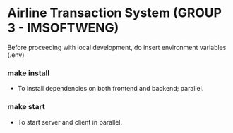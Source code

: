 # Airline Transaction System (GROUP 3 - IMSOFTWENG)

Before proceeding with local development, do insert environment variables (.env)

### make install
- To install dependencies on both frontend and backend; parallel.

### make start
- To start server and client in parallel.
